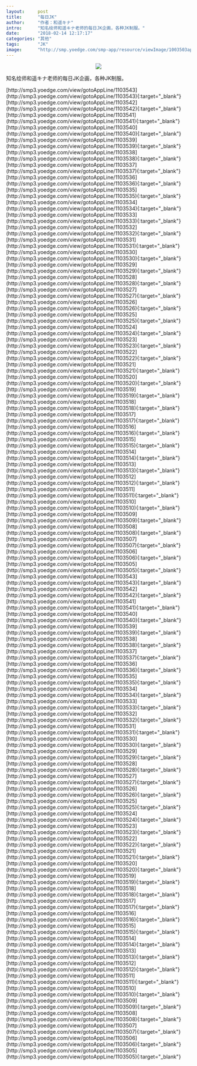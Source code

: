 ```yaml
---
layout:     post
title:      "每日JK"
author:     "作者：和遥キナ"
intro:      "知名绘师和遥キナ老师的每日JK企画，各种JK制服。"
date:       "2018-02-14 12:17:17"
categories: "其他"
tags:       "JK"
image:      "http://smp.yoedge.com/smp-app/resource/viewImage/1003503appline.png"
---
```

<div style="text-align: center">
<p><img src="http://smp.yoedge.com/smp-app/resource/viewImage/1003503appline.png"/></p>
</div>
<p class="post-meta">
<span>知名绘师和遥キナ老师的每日JK企画，各种JK制服。</span>
</p>
[http://smp3.yoedge.com/view/gotoAppLine/1103543](http://smp3.yoedge.com/view/gotoAppLine/1103543){:target="_blank"}
[http://smp3.yoedge.com/view/gotoAppLine/1103542](http://smp3.yoedge.com/view/gotoAppLine/1103542){:target="_blank"}
[http://smp3.yoedge.com/view/gotoAppLine/1103541](http://smp3.yoedge.com/view/gotoAppLine/1103541){:target="_blank"}
[http://smp3.yoedge.com/view/gotoAppLine/1103540](http://smp3.yoedge.com/view/gotoAppLine/1103540){:target="_blank"}
[http://smp3.yoedge.com/view/gotoAppLine/1103539](http://smp3.yoedge.com/view/gotoAppLine/1103539){:target="_blank"}
[http://smp3.yoedge.com/view/gotoAppLine/1103538](http://smp3.yoedge.com/view/gotoAppLine/1103538){:target="_blank"}
[http://smp3.yoedge.com/view/gotoAppLine/1103537](http://smp3.yoedge.com/view/gotoAppLine/1103537){:target="_blank"}
[http://smp3.yoedge.com/view/gotoAppLine/1103536](http://smp3.yoedge.com/view/gotoAppLine/1103536){:target="_blank"}
[http://smp3.yoedge.com/view/gotoAppLine/1103535](http://smp3.yoedge.com/view/gotoAppLine/1103535){:target="_blank"}
[http://smp3.yoedge.com/view/gotoAppLine/1103534](http://smp3.yoedge.com/view/gotoAppLine/1103534){:target="_blank"}
[http://smp3.yoedge.com/view/gotoAppLine/1103533](http://smp3.yoedge.com/view/gotoAppLine/1103533){:target="_blank"}
[http://smp3.yoedge.com/view/gotoAppLine/1103532](http://smp3.yoedge.com/view/gotoAppLine/1103532){:target="_blank"}
[http://smp3.yoedge.com/view/gotoAppLine/1103531](http://smp3.yoedge.com/view/gotoAppLine/1103531){:target="_blank"}
[http://smp3.yoedge.com/view/gotoAppLine/1103530](http://smp3.yoedge.com/view/gotoAppLine/1103530){:target="_blank"}
[http://smp3.yoedge.com/view/gotoAppLine/1103529](http://smp3.yoedge.com/view/gotoAppLine/1103529){:target="_blank"}
[http://smp3.yoedge.com/view/gotoAppLine/1103528](http://smp3.yoedge.com/view/gotoAppLine/1103528){:target="_blank"}
[http://smp3.yoedge.com/view/gotoAppLine/1103527](http://smp3.yoedge.com/view/gotoAppLine/1103527){:target="_blank"}
[http://smp3.yoedge.com/view/gotoAppLine/1103526](http://smp3.yoedge.com/view/gotoAppLine/1103526){:target="_blank"}
[http://smp3.yoedge.com/view/gotoAppLine/1103525](http://smp3.yoedge.com/view/gotoAppLine/1103525){:target="_blank"}
[http://smp3.yoedge.com/view/gotoAppLine/1103524](http://smp3.yoedge.com/view/gotoAppLine/1103524){:target="_blank"}
[http://smp3.yoedge.com/view/gotoAppLine/1103523](http://smp3.yoedge.com/view/gotoAppLine/1103523){:target="_blank"}
[http://smp3.yoedge.com/view/gotoAppLine/1103522](http://smp3.yoedge.com/view/gotoAppLine/1103522){:target="_blank"}
[http://smp3.yoedge.com/view/gotoAppLine/1103521](http://smp3.yoedge.com/view/gotoAppLine/1103521){:target="_blank"}
[http://smp3.yoedge.com/view/gotoAppLine/1103520](http://smp3.yoedge.com/view/gotoAppLine/1103520){:target="_blank"}
[http://smp3.yoedge.com/view/gotoAppLine/1103519](http://smp3.yoedge.com/view/gotoAppLine/1103519){:target="_blank"}
[http://smp3.yoedge.com/view/gotoAppLine/1103518](http://smp3.yoedge.com/view/gotoAppLine/1103518){:target="_blank"}
[http://smp3.yoedge.com/view/gotoAppLine/1103517](http://smp3.yoedge.com/view/gotoAppLine/1103517){:target="_blank"}
[http://smp3.yoedge.com/view/gotoAppLine/1103516](http://smp3.yoedge.com/view/gotoAppLine/1103516){:target="_blank"}
[http://smp3.yoedge.com/view/gotoAppLine/1103515](http://smp3.yoedge.com/view/gotoAppLine/1103515){:target="_blank"}
[http://smp3.yoedge.com/view/gotoAppLine/1103514](http://smp3.yoedge.com/view/gotoAppLine/1103514){:target="_blank"}
[http://smp3.yoedge.com/view/gotoAppLine/1103513](http://smp3.yoedge.com/view/gotoAppLine/1103513){:target="_blank"}
[http://smp3.yoedge.com/view/gotoAppLine/1103512](http://smp3.yoedge.com/view/gotoAppLine/1103512){:target="_blank"}
[http://smp3.yoedge.com/view/gotoAppLine/1103511](http://smp3.yoedge.com/view/gotoAppLine/1103511){:target="_blank"}
[http://smp3.yoedge.com/view/gotoAppLine/1103510](http://smp3.yoedge.com/view/gotoAppLine/1103510){:target="_blank"}
[http://smp3.yoedge.com/view/gotoAppLine/1103509](http://smp3.yoedge.com/view/gotoAppLine/1103509){:target="_blank"}
[http://smp3.yoedge.com/view/gotoAppLine/1103508](http://smp3.yoedge.com/view/gotoAppLine/1103508){:target="_blank"}
[http://smp3.yoedge.com/view/gotoAppLine/1103507](http://smp3.yoedge.com/view/gotoAppLine/1103507){:target="_blank"}
[http://smp3.yoedge.com/view/gotoAppLine/1103506](http://smp3.yoedge.com/view/gotoAppLine/1103506){:target="_blank"}
[http://smp3.yoedge.com/view/gotoAppLine/1103505](http://smp3.yoedge.com/view/gotoAppLine/1103505){:target="_blank"}
[http://smp3.yoedge.com/view/gotoAppLine/1103543](http://smp3.yoedge.com/view/gotoAppLine/1103543){:target="_blank"}
[http://smp3.yoedge.com/view/gotoAppLine/1103542](http://smp3.yoedge.com/view/gotoAppLine/1103542){:target="_blank"}
[http://smp3.yoedge.com/view/gotoAppLine/1103541](http://smp3.yoedge.com/view/gotoAppLine/1103541){:target="_blank"}
[http://smp3.yoedge.com/view/gotoAppLine/1103540](http://smp3.yoedge.com/view/gotoAppLine/1103540){:target="_blank"}
[http://smp3.yoedge.com/view/gotoAppLine/1103539](http://smp3.yoedge.com/view/gotoAppLine/1103539){:target="_blank"}
[http://smp3.yoedge.com/view/gotoAppLine/1103538](http://smp3.yoedge.com/view/gotoAppLine/1103538){:target="_blank"}
[http://smp3.yoedge.com/view/gotoAppLine/1103537](http://smp3.yoedge.com/view/gotoAppLine/1103537){:target="_blank"}
[http://smp3.yoedge.com/view/gotoAppLine/1103536](http://smp3.yoedge.com/view/gotoAppLine/1103536){:target="_blank"}
[http://smp3.yoedge.com/view/gotoAppLine/1103535](http://smp3.yoedge.com/view/gotoAppLine/1103535){:target="_blank"}
[http://smp3.yoedge.com/view/gotoAppLine/1103534](http://smp3.yoedge.com/view/gotoAppLine/1103534){:target="_blank"}
[http://smp3.yoedge.com/view/gotoAppLine/1103533](http://smp3.yoedge.com/view/gotoAppLine/1103533){:target="_blank"}
[http://smp3.yoedge.com/view/gotoAppLine/1103532](http://smp3.yoedge.com/view/gotoAppLine/1103532){:target="_blank"}
[http://smp3.yoedge.com/view/gotoAppLine/1103531](http://smp3.yoedge.com/view/gotoAppLine/1103531){:target="_blank"}
[http://smp3.yoedge.com/view/gotoAppLine/1103530](http://smp3.yoedge.com/view/gotoAppLine/1103530){:target="_blank"}
[http://smp3.yoedge.com/view/gotoAppLine/1103529](http://smp3.yoedge.com/view/gotoAppLine/1103529){:target="_blank"}
[http://smp3.yoedge.com/view/gotoAppLine/1103528](http://smp3.yoedge.com/view/gotoAppLine/1103528){:target="_blank"}
[http://smp3.yoedge.com/view/gotoAppLine/1103527](http://smp3.yoedge.com/view/gotoAppLine/1103527){:target="_blank"}
[http://smp3.yoedge.com/view/gotoAppLine/1103526](http://smp3.yoedge.com/view/gotoAppLine/1103526){:target="_blank"}
[http://smp3.yoedge.com/view/gotoAppLine/1103525](http://smp3.yoedge.com/view/gotoAppLine/1103525){:target="_blank"}
[http://smp3.yoedge.com/view/gotoAppLine/1103524](http://smp3.yoedge.com/view/gotoAppLine/1103524){:target="_blank"}
[http://smp3.yoedge.com/view/gotoAppLine/1103523](http://smp3.yoedge.com/view/gotoAppLine/1103523){:target="_blank"}
[http://smp3.yoedge.com/view/gotoAppLine/1103522](http://smp3.yoedge.com/view/gotoAppLine/1103522){:target="_blank"}
[http://smp3.yoedge.com/view/gotoAppLine/1103521](http://smp3.yoedge.com/view/gotoAppLine/1103521){:target="_blank"}
[http://smp3.yoedge.com/view/gotoAppLine/1103520](http://smp3.yoedge.com/view/gotoAppLine/1103520){:target="_blank"}
[http://smp3.yoedge.com/view/gotoAppLine/1103519](http://smp3.yoedge.com/view/gotoAppLine/1103519){:target="_blank"}
[http://smp3.yoedge.com/view/gotoAppLine/1103518](http://smp3.yoedge.com/view/gotoAppLine/1103518){:target="_blank"}
[http://smp3.yoedge.com/view/gotoAppLine/1103517](http://smp3.yoedge.com/view/gotoAppLine/1103517){:target="_blank"}
[http://smp3.yoedge.com/view/gotoAppLine/1103516](http://smp3.yoedge.com/view/gotoAppLine/1103516){:target="_blank"}
[http://smp3.yoedge.com/view/gotoAppLine/1103515](http://smp3.yoedge.com/view/gotoAppLine/1103515){:target="_blank"}
[http://smp3.yoedge.com/view/gotoAppLine/1103514](http://smp3.yoedge.com/view/gotoAppLine/1103514){:target="_blank"}
[http://smp3.yoedge.com/view/gotoAppLine/1103513](http://smp3.yoedge.com/view/gotoAppLine/1103513){:target="_blank"}
[http://smp3.yoedge.com/view/gotoAppLine/1103512](http://smp3.yoedge.com/view/gotoAppLine/1103512){:target="_blank"}
[http://smp3.yoedge.com/view/gotoAppLine/1103511](http://smp3.yoedge.com/view/gotoAppLine/1103511){:target="_blank"}
[http://smp3.yoedge.com/view/gotoAppLine/1103510](http://smp3.yoedge.com/view/gotoAppLine/1103510){:target="_blank"}
[http://smp3.yoedge.com/view/gotoAppLine/1103509](http://smp3.yoedge.com/view/gotoAppLine/1103509){:target="_blank"}
[http://smp3.yoedge.com/view/gotoAppLine/1103508](http://smp3.yoedge.com/view/gotoAppLine/1103508){:target="_blank"}
[http://smp3.yoedge.com/view/gotoAppLine/1103507](http://smp3.yoedge.com/view/gotoAppLine/1103507){:target="_blank"}
[http://smp3.yoedge.com/view/gotoAppLine/1103506](http://smp3.yoedge.com/view/gotoAppLine/1103506){:target="_blank"}
[http://smp3.yoedge.com/view/gotoAppLine/1103505](http://smp3.yoedge.com/view/gotoAppLine/1103505){:target="_blank"}


